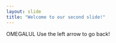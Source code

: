 ```yaml
---
layout: slide
title: "Welcome to our second slide!"
---
```

OMEGALUL
Use the left arrow to go back!
